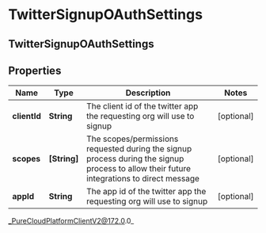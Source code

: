 # TwitterSignupOAuthSettings

## TwitterSignupOAuthSettings

## Properties

|Name | Type | Description | Notes|
|------------ | ------------- | ------------- | -------------|
| **clientId** | **String** | The client id of the twitter app the requesting org will use to signup | [optional] |
| **scopes** | **[String]** | The scopes/permissions requested during the signup process during the signup process to allow their future integrations to direct message | [optional] |
| **appId** | **String** | The app id of the twitter app the requesting org will use to signup | [optional] |



_PureCloudPlatformClientV2@172.0.0_
